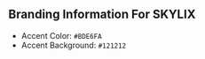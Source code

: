 ## Branding Information For SKYLIX
 - Accent Color: `#BDE6FA`
 - Accent Background: `#121212` <br />
